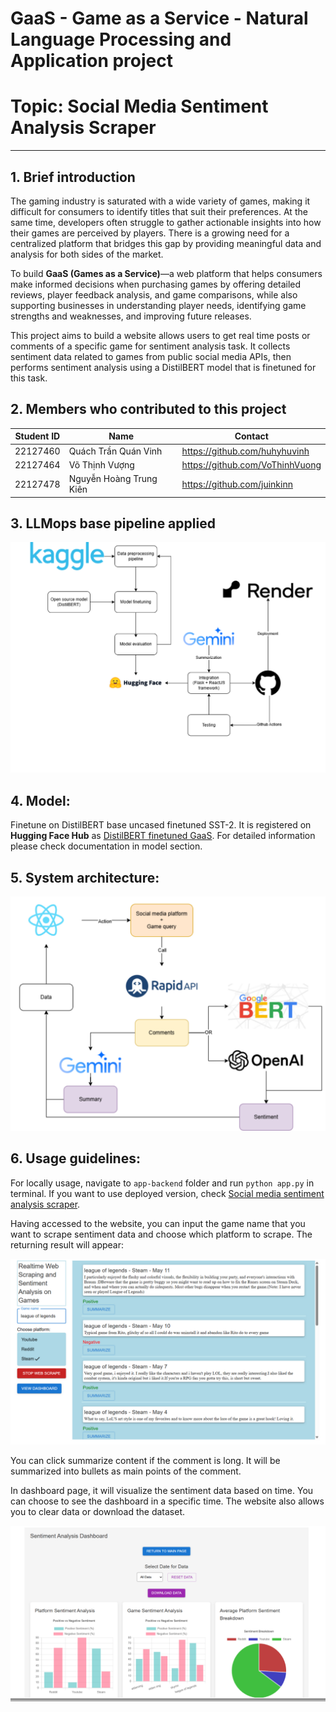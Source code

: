 # GaaS - Game as a Service - Natural Language Processing and Application project

# Topic: Social Media Sentiment Analysis Scraper 
---

## 1. Brief introduction
The gaming industry is saturated with a wide variety of games, making it difficult for consumers to identify titles that suit their preferences. At the same time, developers often struggle to gather actionable insights into how their games are perceived by players. There is a growing need for a centralized platform that bridges this gap by providing meaningful data and analysis for both sides of the market.

To build **GaaS (Games as a Service)**—a web platform that helps consumers make informed decisions when purchasing games by offering detailed reviews, player feedback analysis, and game comparisons, while also supporting businesses in understanding player needs, identifying game strengths and weaknesses, and improving future releases.

This project aims to build a website allows users to get real time posts or comments of a specific game for sentiment analysis task. It collects sentiment data related to games from public social media APIs, then performs sentiment analysis using a DistilBERT model that is finetuned for this task.

## 2. Members who contributed to this project

| Student ID | Name | Contact |
|------------|------|---------|
|22127460| Quách Trần Quán Vinh | https://github.com/huhyhuvinh |
|22127464| Võ Thịnh Vượng | https://github.com/VoThinhVuong |
|22127478| Nguyễn Hoàng Trung Kiên | https://github.com/juinkinn |

## 3. LLMops base pipeline applied

![llmops](img/llmops.png)

## 4. Model:
Finetune on DistilBERT base uncased finetuned SST-2. It is registered on **Hugging Face Hub** as [DistilBERT finetuned GaaS](https://huggingface.co/GaaS-Team/DistilBERT-finetuned-GaaS). For detailed information please check documentation in model section.

## 5. System architecture:

![archi](img/archi.png)

## 6. Usage guidelines:

For locally usage, navigate to ```app-backend``` folder and run ```python app.py``` in terminal. If you want to use deployed version, check [Social media sentiment analysis scraper](https://social-media-sentiment-analysis-scraper.onrender.com/).

Having accessed to the website, you can input the game name that you want to scrape sentiment data and choose which platform to scrape. The returning result will appear:

![main](img/main.png)

You can click summarize content if the comment is long. It will be summarized into bullets as main points of the comment.

In dashboard page, it will visualize the sentiment data based on time. You can choose to see the dashboard in a specific time. The website also allows you to clear data or download the dataset.

![dashb](img/dashb.png)